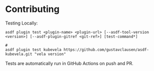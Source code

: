 # Contributing

Testing Locally:

```shell
asdf plugin test <plugin-name> <plugin-url> [--asdf-tool-version <version>] [--asdf-plugin-gitref <git-ref>] [test-command*]

#
asdf plugin test kubevela https://github.com/gustavclausen/asdf-kubevela.git "vela version"
```

Tests are automatically run in GitHub Actions on push and PR.
